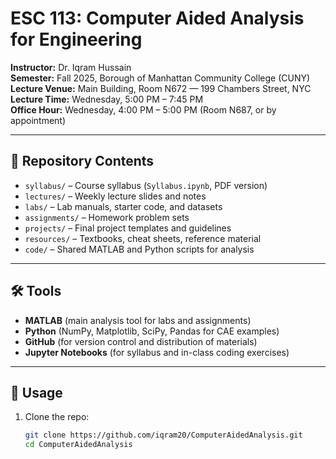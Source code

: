 # ESC 113: Computer Aided Analysis for Engineering
**Instructor:** Dr. Iqram Hussain  
**Semester:** Fall 2025, Borough of Manhattan Community College (CUNY)  
**Lecture Venue:** Main Building, Room N672 — 199 Chambers Street, NYC  
**Lecture Time:** Wednesday, 5:00 PM – 7:45 PM  
**Office Hour:** Wednesday, 4:00 PM – 5:00 PM (Room N687, or by appointment)  

---

## 📂 Repository Contents
- `syllabus/` – Course syllabus (`Syllabus.ipynb`, PDF version)  
- `lectures/` – Weekly lecture slides and notes  
- `labs/` – Lab manuals, starter code, and datasets  
- `assignments/` – Homework problem sets  
- `projects/` – Final project templates and guidelines  
- `resources/` – Textbooks, cheat sheets, reference material  
- `code/` – Shared MATLAB and Python scripts for analysis  

---

## 🛠 Tools
- **MATLAB** (main analysis tool for labs and assignments)  
- **Python** (NumPy, Matplotlib, SciPy, Pandas for CAE examples)  
- **GitHub** (for version control and distribution of materials)  
- **Jupyter Notebooks** (for syllabus and in-class coding exercises)  

---

## 🚀 Usage
1. Clone the repo:
   ```bash
   git clone https://github.com/iqram20/ComputerAidedAnalysis.git
   cd ComputerAidedAnalysis
